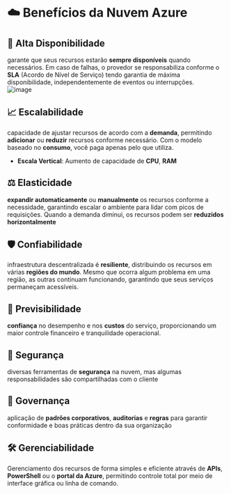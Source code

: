 # ☁️ Benefícios da Nuvem Azure

## 🔄 Alta Disponibilidade
garante que seus recursos estarão **sempre disponíveis** quando necessários. Em caso de falhas, o provedor se responsabiliza conforme o **SLA** (Acordo de Nível de Serviço) tendo garantia de máxima disponibilidade, independentemente de eventos ou interrupções.  
![image](https://github.com/user-attachments/assets/82ff0f4c-00a2-49fd-ad98-87e21677dbc6)

## 📈 Escalabilidade
capacidade de ajustar recursos de acordo com a **demanda**, permitindo **adicionar** ou **reduzir** recursos conforme necessário. Com o modelo baseado no **consumo**, você paga apenas pelo que utiliza.  
- **Escala Vertical**: Aumento de capacidade de **CPU**, **RAM**

## ⚖️ Elasticidade
**expandir automaticamente** ou **manualmente** os recursos conforme a necessidade, garantindo escalar o ambiente para lidar com picos de requisições. Quando a demanda diminui, os recursos podem ser **reduzidos horizontalmente**

## 🛡️ Confiabilidade
infraestrutura descentralizada é **resiliente**, distribuindo os recursos em várias **regiões do mundo**. Mesmo que ocorra algum problema em uma região, as outras continuam funcionando, garantindo que seus serviços permaneçam acessíveis.

## 🎯 Previsibilidade
**confiança** no desempenho e nos **custos** do serviço, proporcionando um maior controle financeiro e tranquilidade operacional.

## 🔐 Segurança
diversas ferramentas de **segurança** na nuvem, mas algumas responsabilidades são compartilhadas com o cliente

## 📜 Governança
aplicação de **padrões corporativos**, **auditorias** e **regras** para garantir conformidade e boas práticas dentro da sua organização

## 🛠️ Gerenciabilidade
Gerenciamento dos recursos de forma simples e eficiente através de **APIs**, **PowerShell** ou o **portal da Azure**, permitindo controle total por meio de interface gráfica ou linha de comando.


